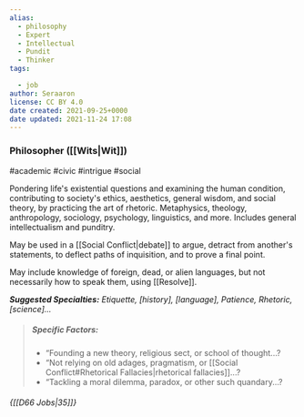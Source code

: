 ```yaml
---
alias:
  - philosophy
  - Expert
  - Intellectual
  - Pundit
  - Thinker
tags:

  - job
author: Seraaron
license: CC BY 4.0
date created: 2021-09-25+0000
date updated: 2021-11-24 17:08
---
```


### Philosopher ([[Wits|Wit]])  

#academic #civic #intrigue #social

Pondering life's existential questions and examining the human condition, contributing to society's ethics, aesthetics, general wisdom, and social theory, by practicing the art of rhetoric. Metaphysics, theology, anthropology, sociology, psychology, linguistics, and more. Includes general intellectualism and punditry.

May be used in a [[Social Conflict|debate]] to argue, detract from another's statements, to deflect paths of inquisition, and to prove a final point.

May include knowledge of foreign, dead, or alien languages, but not necessarily how to speak them, using [[Resolve]].

_**Suggested Specialties:** Etiquette, [history], [language], Patience, Rhetoric, [science]..._

> ##### Specific Factors:
>
> - “Founding a new theory, religious sect, or school of thought...?
> - “Not relying on old adages, pragmatism, or [[Social Conflict#Rhetorical Fallacies|rhetorical fallacies]]...?
> - “Tackling a moral dilemma, paradox, or other such quandary...?

###### {[[D66 Jobs|35]]}
